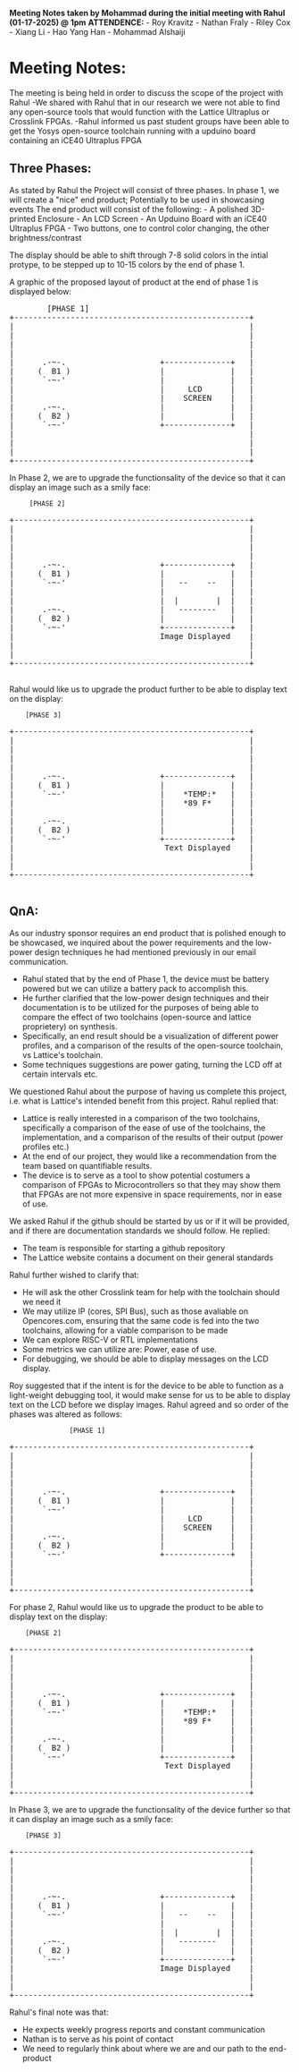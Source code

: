 **Meeting Notes taken by Mohammad during the initial meeting with Rahul (01-17-2025) @ 1pm**
**ATTENDENCE:**
	- Roy Kravitz
	- Nathan Fraly
	- Riley Cox
	- Xiang Li
	- Hao Yang Han
	- Mohammad Alshaiji

# Meeting Notes:	
The meeting is being held in order to discuss the scope of the project with Rahul
-We shared with Rahul that in our research we were not able to find any open-source tools that would function with the Lattice Ultraplus or Crosslink FPGAs.
-Rahul informed us past student groups have been able to get the Yosys open-source toolchain running with a upduino board containing an iCE40 Ultraplus FPGA

## Three Phases:
As stated by Rahul the Project will consist of three phases.
In phase 1, we will create a "nice" end product; Potentially to be used in showcasing events
The end product will consist of the following:
	- A polished 3D-printed Enclosure
	- An LCD Screen
	- An Upduino Board with an iCE40 Ultraplus FPGA
	- Two buttons, one to control color changing, the other brightness/contrast
	
The display should be able to shift through 7-8 solid colors in the intial protype, to be stepped up to 10-15 colors by the end of phase 1.

A graphic of the proposed layout of product at the end of phase 1 is displayed below:
<pre>
		[PHASE 1]
+--------------------------------------------------+
|                                                  |
|                                                  |
|                                                  |
|                                                  |
|      .-~-.                    +--------------+   |
|     (  B1 )                   |              |   |
|      `-~-'                    |              |   |
|                               |     LCD      |   |
|                               |    SCREEN    |   |
|      .-~-.                    |              |   |
|     (  B2 )                   |              |   |
|      `-~-'                    +--------------+   |
|                                                  |
|                                                  |
|                                                  |
+--------------------------------------------------+
</pre>

In Phase 2, we are to upgrade the functionsality of the device so that it can display an image such as a smily face:

		 [PHASE 2]
   <pre>
+--------------------------------------------------+
|                                                  |
|                                                  |
|                                                  |
|                                                  |
|      .-~-.                    +--------------+   |
|     (  B1 )                   |              |   |
|      `-~-'                    |   --    --   |   |
|                               |              |   |
|                               |  |        |  |   |
|      .-~-.                    |   --------   |   |
|     (  B2 )                   |              |   |
|      `-~-'                    +--------------+   |
|                               Image Displayed    |
|                                                  |
|                                                  |
+--------------------------------------------------+
   </pre>
Rahul would like us to upgrade the product further to be able to display text on the display:

		[PHASE 3]
  <pre>
+--------------------------------------------------+
|                                                  |
|                                                  |
|                                                  |
|                                                  |
|      .-~-.                    +--------------+   |
|     (  B1 )                   |              |   |
|      `-~-'                    |    *TEMP:*   |   |
|                               |    *89 F*    |   |
|                               |              |   |
|      .-~-.                    |              |   |
|     (  B2 )                   |              |   |
|      `-~-'                    +--------------+   |
|                                Text Displayed    |
|                                                  |
|                                                  |
+--------------------------------------------------+
  </pre>
  
## QnA:

As our industry sponsor requires an end product that is polished enough to be showcased, we inquired about the power requirements and the low-power design techniques he had mentioned previously in our email communication.
- Rahul stated that by the end of Phase 1, the device must be battery powered but we can utilize a battery pack to accomplish this.
- He further clarified that the low-power design techniques and their documentation is to be utilized for the purposes of being able to compare the effect of two toolchains (open-source and lattice proprietery) on synthesis. 
- Specifically, an end result should be a visualization of different power profiles, and a comparison of the results of the open-source toolchain, vs Lattice's toolchain.
- Some techniques suggestions are power gating, turning the LCD off at certain intervals etc. 

We questioned Rahul about the purpose of having us complete this project, i.e. what is Lattice's intended benefit from this project. 
Rahul replied that:
- Lattice is really interested in a comparison of the two toolchains, specifically a comparison of the ease of use of the toolchains, the implementation, and a comparison of the results of their output (power profiles etc.)
- At the end of our project, they would like a recommendation from the team based on quantifiable results. 
- The device is to serve as a tool to show potential costumers a comparison of FPGAs to Microcontrollers so that they may show them that FPGAs are not more expensive in space requirements, nor in ease of use.

We asked Rahul if the github should be started by us or if it will be provided, and if there are documentation standards we should follow. He replied:
- The team is responsible for starting a github repository
- The Lattice website contains a document on their general standards

Rahul further wished to clarify that:
- He will ask the other Crosslink team for help with the toolchain should we need it
- We may utilize IP (cores, SPI Bus), such as those avaliable on Opencores.com, ensuring that the same code is fed into the two toolchains, allowing for a viable comparison to be made
- We can explore RISC-V or RTL implementations
- Some metrics we can utilize are: Power, ease of use. 
- For debugging, we should be able to display messages on the LCD display. 

Roy suggested that if the intent is for the device to be able to function as a light-weight debugging tool, it would make sense for us to be able to display text on the LCD before we display images.
Rahul agreed and so order of the phases was altered as follows:


                   [PHASE 1]
<pre>
+--------------------------------------------------+
|                                                  |
|                                                  |
|                                                  |
|                                                  |
|      .-~-.                    +--------------+   |
|     (  B1 )                   |              |   |
|      `-~-'                    |              |   |
|                               |     LCD      |   |
|                               |    SCREEN    |   |
|      .-~-.                    |              |   |
|     (  B2 )                   |              |   |
|      `-~-'                    +--------------+   |
|                                                  |
|                                                  |
|                                                  |
+--------------------------------------------------+
</pre>

For phase 2, Rahul would like us to upgrade the product to be able to display text on the display:

		[PHASE 2]
<pre>
+--------------------------------------------------+
|                                                  |
|                                                  |
|                                                  |
|                                                  |
|      .-~-.                    +--------------+   |
|     (  B1 )                   |              |   |
|      `-~-'                    |    *TEMP:*   |   |
|                               |    *89 F*    |   |
|                               |              |   |
|      .-~-.                    |              |   |
|     (  B2 )                   |              |   |
|      `-~-'                    +--------------+   |
|                                Text Displayed    |
|                                                  |
|                                                  |
+--------------------------------------------------+
</pre>

In Phase 3, we are to upgrade the functionsality of the device further so that it can display an image such as a smily face:

		[PHASE 3]
<pre>
+--------------------------------------------------+
|                                                  |
|                                                  |
|                                                  |
|                                                  |
|      .-~-.                    +--------------+   |
|     (  B1 )                   |              |   |
|      `-~-'                    |   --    --   |   |
|                               |              |   |
|                               |  |        |  |   |
|      .-~-.                    |   --------   |   |
|     (  B2 )                   |              |   |
|      `-~-'                    +--------------+   |
|                               Image Displayed    |
|                                                  |
|                                                  |
+--------------------------------------------------+
</pre>
Rahul's final note was that:
- He expects weekly progress reports and constant communication
- Nathan is to serve as his point of contact
- We need to regularly think about where we are and our path to the end-product
